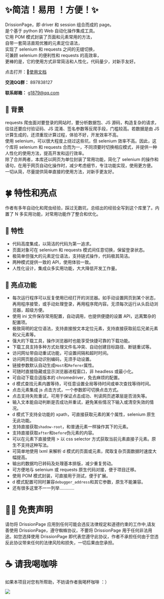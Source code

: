 # ✨️简洁！易用 ！方便！✨️

DrissionPage，即 driver 和 session 组合而成的 page。  
是个基于 python 的 Web 自动化操作集成工具。  
它用 POM 模式封装了页面和元素常用的方法，  
自带一套简洁直观优雅的元素定位语法，  
实现了 selenium 和 requests 之间的无缝切换，  
可兼顾 selenium 的便利性和 requests 的高效率，  
更棒的是，它的使用方式非常简洁和人性化，代码量少，对新手友好。

点击打开：📒[使用文档](http://g1879.gitee.io/drissionpage)

**交流QQ群：**  897838127

**联系邮箱：**  g1879@qq.com

## 📕 背景

requests 爬虫面对要登录的网站时，要分析数据包、JS 源码，构造复杂的请求，往往还要应付验证码、JS 混淆、签名参数等反爬手段，门槛较高。若数据是由 JS 计算生成的，还须重现计算过程，体验不好，开发效率不高。  
使用 selenium，可以很大程度上绕过这些坑，但 selenium 效率不高。因此，这个库将 selenium 和 requests 合而为一，不同须要时切换相应模式，并提供一种人性化的使用方法，提高开发和运行效率。  
除了合并两者，本库还以网页为单位封装了常用功能，简化了 selenium 的操作和语句，在用于网页自动化操作时，减少考虑细节，专注功能实现，使用更方便。  
一切从简，尽量提供简单直接的使用方法，对新手更友好。

# 🍀 特性和亮点

作者有多年自动化和爬虫经验，踩过无数坑，总结出的经验全写到这个库里了。内置了 N 多实用功能，对常用功能作了整合和优化。

## 🎉 特性

- 代码高度集成，以简洁的代码为第一追求。
- 页面对象可在 selenium 和 requests 模式间任意切换，保留登录状态。
- 极简单但强大的元素定位语法，支持链式操作，代码极其简洁。
- 两种模式提供一致的 API，使用体验一致。
- 人性化设计，集成众多实用功能，大大降低开发工作量。

## 🎇 亮点功能

- 每次运行程序可以反复使用已经打开的浏览器。如手动设置网页到某个状态，再用程序接管，或手动处理登录，再用程序爬内容。无须每次运行从头启动浏览器，超级方便。
- 使用 ini 文件保存常用配置，自动调用，也提供便捷的设置 API，远离繁杂的配置项。
- 极致简明的定位语法，支持直接按文本定位元素，支持直接获取前后兄弟元素和父元素等。
- 强大的下载工具，操作浏览器时也能享受快捷可靠的下载功能。
- 下载工具支持多种方式处理文件名冲突、自动创建目标路径、断链重试等。
- 访问网址带自动重试功能，可设置间隔和超时时间。
- 访问网页能自动识别编码，无须手动设置。
- 链接参数默认自动生成`Host`和`Referer`属性。
- 可随时直接隐藏或显示浏览器进程窗口，非 headless 或最小化。
- 可自动下载合适版本的 chromedriver，免去麻烦的配置。
- d 模式查找元素内置等待，可任意设置全局等待时间或单次查找等待时间。
- 点击元素集成 js 点击方式，一个参数即可切换点击方式。
- 点击支持失败重试，可用于保证点击成功、判读网页遮罩层是否消失等。
- 输入文本能自动判断是否成功并重试，避免某些情况下输入或清空失效的情况。
- d 模式下支持全功能的 xpath，可直接获取元素的某个属性，selenium 原生无此功能。
- 支持直接获取`shadow-root`，和普通元素一样操作其下的元素。
- 支持直接获取`after`和`before`伪元素的内容。
- 可以在元素下直接使用 > 以 css selector 方式获取当前元素直接子元素。原生不支持这种写法。
- 可简单地使用 lxml 来解析 d 模式的页面或元素，爬取复杂页面数据时速度大幅提高。
- 输出的数据均已转码及处理基本排版，减少重复劳动。
- 可方便地与 selenium 或 requests 原生代码对接，便于项目迁移。
- 使用 POM 模式封装，可直接用于测试，便于扩展。
- d 模式配置可同时兼容`debugger_address`和其它参数，原生不能兼容。
- 还有很多这里不一一列举…………

# 🖐🏻 免责声明

请勿将 DrissionPage 应用到任何可能会违反法律规定和道德约束的工作中,请友善使用 DrissionPage，遵守蜘蛛协议，不要将 DrissionPage 用于任何非法用途。如您选择使用 DrissionPage
即代表您遵守此协议，作者不承担任何由于您违反此协议带来任何的法律风险和损失，一切后果由您承担。

# ☕ 请我喝咖啡

如果本项目对您有所帮助，不妨请作者我喝杯咖啡 ：）

![](https://gitee.com/g1879/DrissionPage-demos/raw/master/pics/code.jpg)
